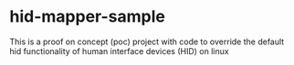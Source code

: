 # hid-mapper-sample
This is a proof on concept (poc)  project with code to override the default hid functionality of human interface devices (HID) on linux
